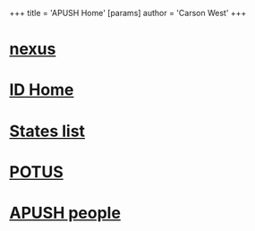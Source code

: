 +++
 title = 'APUSH Home'
[params]
	author = 'Carson West'
+++
# [nexus](./../nexus/)

# [ID Home](./../id-home/)

# [States list](./../states-list/)

# [POTUS](./../potus/)

# [APUSH people](./../apush-people/)
